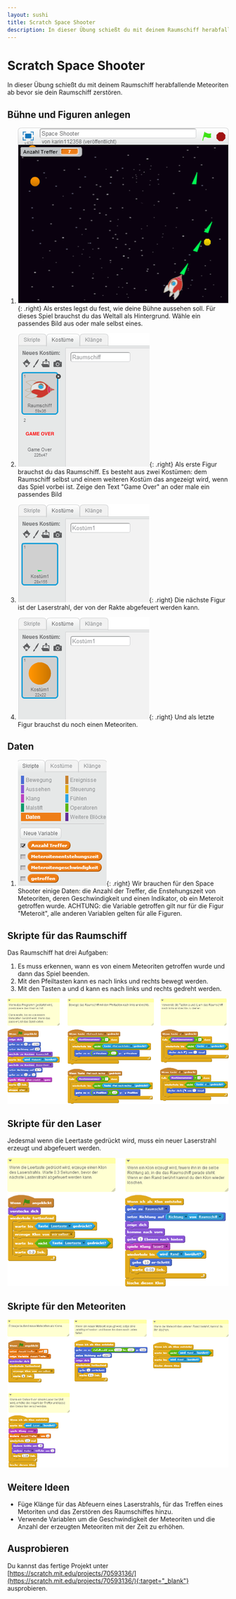 ```yaml
---
layout: sushi
title: Scratch Space Shooter
description: In dieser Übung schießt du mit deinem Raumschiff herabfallende Meteoriten ab bevor sie dein Raumschiff zerstören.
---
```


# Scratch Space Shooter

In dieser Übung schießt du mit deinem Raumschiff herabfallende Meteoriten ab bevor sie dein Raumschiff zerstören.

## Bühne und Figuren anlegen

1. ![Bühnenbild und Figuren anlegen](scratch-space-shooter/space-shooter.png){: .right}
Als erstes legst du fest, wie deine Bühne aussehen soll. Für dieses Spiel brauchst du das Weltall als Hintergrund. 
Wähle ein passendes Bild aus oder male selbst eines.

2. ![Raumschiff](scratch-space-shooter/raumschiff.png){: .right}
Als erste Figur brauchst du das Raumschiff. Es besteht aus zwei Kostümen: dem Raumschiff selbst und einem weiteren Kostüm das angezeigt wird, 
wenn das Spiel vorbei ist. Zeige den Text "Game Over" an oder male ein passendes Bild

3. ![Laser](scratch-space-shooter/laser.png){: .right}
Die nächste Figur ist der Laserstrahl, der von der Rakte abgefeuert werden kann.

4. ![Meteroit](scratch-space-shooter/meteroit.png){: .right}
Und als letzte Figur brauchst du noch einen Meteoriten.

## Daten

1. ![Daten](scratch-space-shooter/daten.png){: .right}
Wir brauchen für den Space Shooter einige Daten: die Anzahl der Treffer, die Enstehungszeit von Meteoriten, deren Geschwindigkeit und 
einen Indikator, ob ein Meteroit getroffen wurde. ACHTUNG: die Variable getroffen gilt nur für die Figur "Meteroit", 
alle anderen Variablen gelten für alle Figuren.

## Skripte für das Raumschiff

Das Raumschiff hat drei Aufgaben:

<div class="plainOrderedList">
    <ol>
        <li>Es muss erkennen, wann es von einem Meteoriten getroffen wurde und dann das Spiel beenden.</li>
        <li>Mit den Pfeiltasten kann es nach links und rechts bewegt werden.</li>
        <li>Mit den Tasten a und d kann es nach links und rechts gedreht werden.</li>
    </ol>
</div>

![Skripte für das Raumschiff](scratch-space-shooter/skripte-raumschiff.png)

## Skripte für den Laser

Jedesmal wenn die Leertaste gedrückt wird, muss ein neuer Laserstrahl erzeugt und abgefeuert werden.

![Skripte für den Laser](scratch-space-shooter/skripte-laser.png)

## Skripte für den Meteoriten

![Skripte für den Meteoriten](scratch-space-shooter/skripte-meteoriten.png)

## Weitere Ideen

* Füge Klänge für das Abfeuern eines Laserstrahls, für das Treffen eines Metoriten und das Zerstören des Raumschiffes hinzu.
* Verwende Variablen um die Geschwindigkeit der Meteoriten und die Anzahl der erzeugten Meteoriten mit der Zeit zu erhöhen.

## Ausprobieren

Du kannst das fertige Projekt unter [https://scratch.mit.edu/projects/70593136/](https://scratch.mit.edu/projects/70593136/){:target="_blank"} ausprobieren.